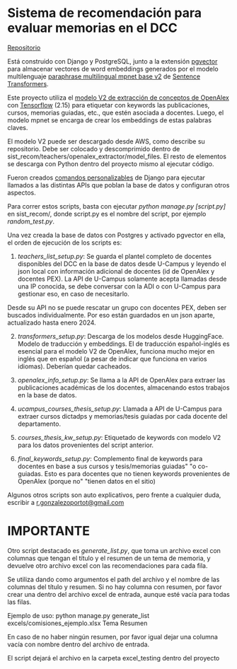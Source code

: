 # Sistema de recomendación para evaluar memorias en el DCC

[Repositorio](https://github.com/dodii/sistema_recom)

Está construido con Django y PostgreSQL, junto a la extensión [pgvector](https://github.com/pgvector/pgvector-python) para almacenar vectores de word embeddings generados por el modelo multilenguaje [paraphrase multilingual mpnet base v2](https://huggingface.co/sentence-transformers/paraphrase-multilingual-mpnet-base-v2) de [Sentence Transformers](https://huggingface.co/sentence-transformers).

Este proyecto utiliza el [modelo V2 de extracción de conceptos de OpenAlex](https://github.com/ourresearch/openalex-concept-tagging/tree/main) con [Tensorflow](https://www.tensorflow.org/install/pip?hl=es) (2.15) para etiquetar con keywords las publicaciones, cursos, memorias guiadas, etc., que estén asociada a docentes. Luego, el modelo mpnet se encarga de crear los embeddings de estas palabras claves. 

El modelo V2 puede ser descargado desde AWS, como describe su repositorio. Debe ser colocado y descomprimido dentro de sist_recom/teachers/openalex_extractor/model_files. El resto de elementos se descarga con Python dentro del proyecto mismo al ejecutar código.

Fueron creados [comandos personalizables](https://docs.djangoproject.com/en/5.0/howto/custom-management-commands/) de Django para ejecutar llamados a las distintas APIs que poblan la base de datos y configuran otros aspectos. 

Para correr estos scripts, basta con ejecutar *python manage.py [script.py]* en sist_recom/, donde script.py es el nombre del script, por ejemplo *random_test.py*.

Una vez creada la base de datos con Postgres y activado pgvector en ella, el orden de ejecución de los scripts es:

1. *teachers_list_setup.py*: Se guarda el plantel completo de docentes disponibles del DCC en la base de datos desde U-Campus y leyendo el json local con información adicional de docentes (id de OpenAlex y docentes PEX). La API de U-Campus solamente acepta llamadas desde una IP conocida, se debe conversar con la ADI o con U-Campus para gestionar eso, en caso de necesitarlo.

Desde su API no se puede rescatar un grupo con docentes PEX, deben ser buscados individualmente. Por eso están guardados en un json aparte, actualizado hasta enero 2024.

2. *transformers_setup.py*: Descarga de los modelos desde HuggingFace. Modelo de traducción y embeddings. El de traducción español-inglés es esencial para el modelo V2 de OpenAlex, funciona mucho mejor en inglés que en español (a pesar de indicar que funciona en varios idiomas). Deberían quedar cacheados.

3. *openalex_info_setup.py*: Se llama a la API de OpenAlex para extraer las publicaciones académicas de los docentes, almacenando estos trabajos en la base de datos. 

4. *ucampus_courses_thesis_setup.py*: Llamada a API de U-Campus para extraer cursos dictadps y memorias/tesis guiadas por cada docente del departamento.

5. *courses_thesis_kw_setup.py*: Etiquetado de keywords con modelo V2 para los datos provenientes del script anterior.

6. *final_keywords_setup.py*: Complemento final de keywords para docentes en base a sus cursos y tesis/memorias guiadas"
    "o co-guiadas. Esto es para docentes que no tienen keywords provenientes de OpenAlex (porque no"
    "tienen datos en el sitio)

Algunos otros scripts son auto explicativos, pero frente a cualquier duda, escribir a r.gonzalezoportot@gmail.com

# IMPORTANTE

Otro script destacado es *generate_list.py*, que toma un archivo excel con columnas que tengan el título y el resumen de un tema de memoria, y devuelve otro archivo excel con las recomendaciones para cada fila.

Se utiliza dando como argumentos el path del archivo y el nombre de las columnas del título y resumen. Si no hay
columna con resumen, por favor crear una dentro del archivo excel de entrada, aunque esté vacía para todas las filas.

Ejemplo de uso: python manage.py generate_list excels/comisiones_ejemplo.xlsx Tema Resumen

En caso de no haber ningún resumen, por favor igual dejar una columna vacía con nombre dentro del archivo de entrada.

El script dejará el archivo en la carpeta excel_testing dentro del proyecto 
